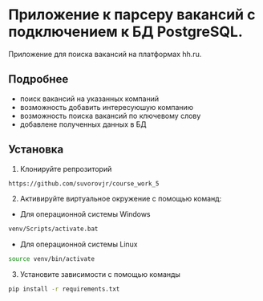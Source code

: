 # Приложение к парсеру вакансий c подключением к БД PostgreSQL.
Приложение для поиска вакансий на платформах hh.ru.

## Подробнее

- поиск вакансий на указанных компаний
- возможность добавить интересуюшую компанию
- возможность поиска вакансий по ключевому слову
- добавлене полученных данных в БД

## Установка 

1. Клонируйте репрозиторий
```bash 
https://github.com/suvorovjr/course_work_5
```
2. Активируйте виртуальное окружение с помощью команд:
- Для операционной системы Windows
```bash 
venv/Scripts/activate.bat
```
- Для операционной системы Linux
```bash 
source venv/bin/activate
```
3. Установите зависимости с помощью команды
```bash 
pip install -r requirements.txt
```

